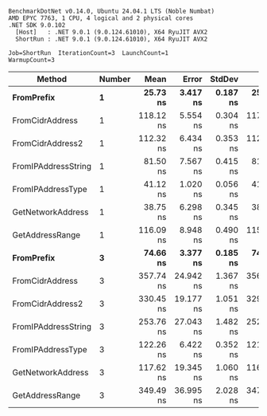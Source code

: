```

BenchmarkDotNet v0.14.0, Ubuntu 24.04.1 LTS (Noble Numbat)
AMD EPYC 7763, 1 CPU, 4 logical and 2 physical cores
.NET SDK 9.0.102
  [Host]   : .NET 9.0.1 (9.0.124.61010), X64 RyuJIT AVX2
  ShortRun : .NET 9.0.1 (9.0.124.61010), X64 RyuJIT AVX2

Job=ShortRun  IterationCount=3  LaunchCount=1  
WarmupCount=3  

```
| Method              | Number | Mean      | Error     | StdDev   | Min       | Max       | Gen0   | Allocated |
|-------------------- |------- |----------:|----------:|---------:|----------:|----------:|-------:|----------:|
| **FromPrefix**          | **1**      |  **25.73 ns** |  **3.417 ns** | **0.187 ns** |  **25.52 ns** |  **25.89 ns** | **0.0033** |      **56 B** |
| FromCidrAddress     | 1      | 118.12 ns |  5.554 ns | 0.304 ns | 117.77 ns | 118.33 ns | 0.0067 |     112 B |
| FromCidrAddress2    | 1      | 112.32 ns |  6.434 ns | 0.353 ns | 112.01 ns | 112.71 ns | 0.0067 |     112 B |
| FromIPAddressString | 1      |  81.50 ns |  7.567 ns | 0.415 ns |  81.02 ns |  81.77 ns | 0.0033 |      56 B |
| FromIPAddressType   | 1      |  41.12 ns |  1.020 ns | 0.056 ns |  41.06 ns |  41.17 ns | 0.0052 |      88 B |
| GetNetworkAddress   | 1      |  38.75 ns |  6.298 ns | 0.345 ns |  38.52 ns |  39.14 ns | 0.0033 |      56 B |
| GetAddressRange     | 1      | 116.09 ns |  8.948 ns | 0.490 ns | 115.55 ns | 116.51 ns | 0.0100 |     168 B |
| **FromPrefix**          | **3**      |  **74.66 ns** |  **3.377 ns** | **0.185 ns** |  **74.45 ns** |  **74.79 ns** | **0.0100** |     **168 B** |
| FromCidrAddress     | 3      | 357.74 ns | 24.942 ns | 1.367 ns | 356.81 ns | 359.31 ns | 0.0200 |     336 B |
| FromCidrAddress2    | 3      | 330.45 ns | 19.177 ns | 1.051 ns | 329.31 ns | 331.39 ns | 0.0200 |     336 B |
| FromIPAddressString | 3      | 253.76 ns | 27.043 ns | 1.482 ns | 252.40 ns | 255.34 ns | 0.0100 |     168 B |
| FromIPAddressType   | 3      | 122.26 ns |  6.422 ns | 0.352 ns | 121.85 ns | 122.48 ns | 0.0157 |     264 B |
| GetNetworkAddress   | 3      | 117.62 ns | 19.345 ns | 1.060 ns | 116.40 ns | 118.31 ns | 0.0100 |     168 B |
| GetAddressRange     | 3      | 349.49 ns | 36.995 ns | 2.028 ns | 347.15 ns | 350.79 ns | 0.0300 |     504 B |
